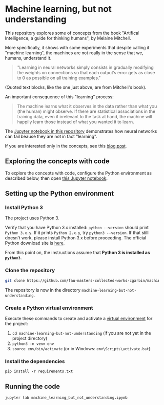 # Machine learning, but not understanding

This repository explores some of concepts from the book "Artifical Intelligence, a guide for thinking humans", by Melaine Mitchell.

More specifically, it shows with some experiments that despite calling it "machine learning", the machines are not really in the sense that we, humans, understand it.

> "Learning in neural networks simply consists in gradually modifying the weights on connections so that each output’s error gets as close to 0 as possible on all training examples."

(Quoted text blocks, like the one just above, are from Mitchell's book).

An important consequence of this "learning" process:

> The machine learns what it observes in the data rather than what you (the human) might observe. If there are statistical associations in the training data, even if irrelevant to the task at hand, the machine will happily learn those instead of what you wanted it to learn.

The [Jupyter notebook in this repository](machine_learning_but_not_understanding.ipynb) demonstrates how neural networks can fail beause they are not in fact "learning".

If you are interested only in the concepts, see this [blog post](https://cgarbin.github.io/machine-learning-but-not-understanding/).

## Exploring the concepts with code

To explore the concepts with code, configure the Python environment as described below, then open [this Jupyter notebook](machine_learning_but_not_understanding.ipynb).

## Setting up the Python environment

### Install Python 3

The project uses Python 3.

Verify that you have Python 3.x installed: `python --version` should print `Python 3.x.y`. If
it prints `Python 2.x.y`, try `python3 --version`. If that still doesn't work, please install
Python 3.x before proceeding. The official Python download site is
[here](https://www.python.org/downloads/).

From this point on, the instructions assume that **Python 3 is installed as `python3`**.

### Clone the repository

```bash
git clone https://github.com/fau-masters-collected-works-cgarbin/machine-learning-but-not-understanding.git
```

The repository is now in the directory `machine-learning-but-not-understanding`.

### Create a Python virtual environment

Execute these commands to create and activate a [virtual environment]((https://docs.python.org/3/tutorial/venv.html)) for the project:

1. `cd machine-learning-but-not-understanding` (if you are not yet in the project directory)
1. `python3 -m venv env`
1. `source env/bin/activate` (or in Windows: `env\Scripts\activate.bat`)

### Install the dependencies

`pip install -r requirements.txt`

## Running the code

`jupyter lab machine_learning_but_not_understanding.ipynb`
